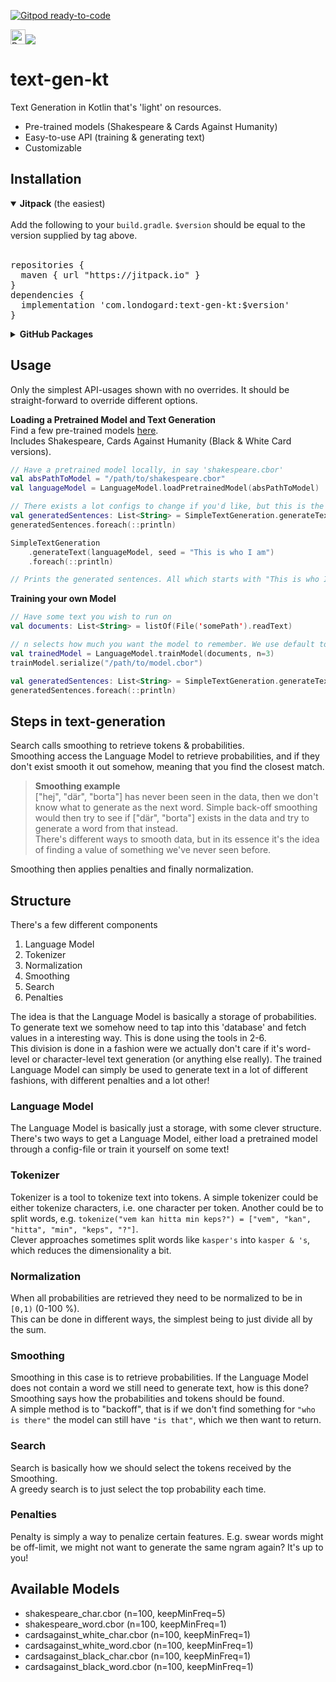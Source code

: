 [![Gitpod ready-to-code](https://img.shields.io/badge/Gitpod-ready--to--code-blue?logo=gitpod)](https://gitpod.io/#https://github.com/londogard/text-gen-kt)

<a href='https://ko-fi.com/O5O819SEH' target='_blank'><img height='24' style='border:0px;height:24px;' src='https://az743702.vo.msecnd.net/cdn/kofi2.png?v=2' border='0' alt='Buy Me a Coffee at ko-fi.com' /></a>[![](https://jitpack.io/v/com.londogard/text-gen-kt.svg)](https://jitpack.io/#com.londogard/text-gen-kt)

# text-gen-kt
Text Generation in Kotlin that's 'light' on resources. 

 - Pre-trained models (Shakespeare & Cards Against Humanity)
 - Easy-to-use API (training & generating text)
 - Customizable

## Installation
<details open>
<summary><b>Jitpack</b> (the easiest)</summary>
<br>
Add the following to your <code>build.gradle</code>. <code>$version</code> should be equal to the version supplied by tag above.
<br>
<br>
<pre>
repositories {
  maven { url "https://jitpack.io" }
}
dependencies {
  implementation 'com.londogard:text-gen-kt:$version'
}        
</pre>
</details>
<details>
   <summary><b>GitHub Packages</b></summary>
<br>
Add the following to your <code>build.gradle</code>. <code>$version</code> should be equal to the version supplied by tag above.  
The part with logging into github repository is how I understand that you need to login. If you know a better way please ping me in an issue.
<br>
<br>
<pre>
repositories {
   maven {
     url = uri("https://maven.pkg.github.com/londogard/smile-nlp-kt")
     credentials {
         username = project.findProperty("gpr.user") ?: System.getenv("GH_USERNAME")
         password = project.findProperty("gpr.key") ?: System.getenv("GH_TOKEN")
     }
}
}
dependencies {
   implementation "com.londogard:text-gen-kt:$version"
}   
</pre>
</details>

## Usage
Only the simplest API-usages shown with no overrides. It should be straight-forward to override
 different options.  
 
**Loading a Pretrained Model and Text Generation**  
Find a few pre-trained models [here](https://github.com/londogard/text-gen-kt/blob/master/files/models/).  
Includes Shakespeare, Cards Against Humanity (Black & White Card versions).
```kotlin
// Have a pretrained model locally, in say 'shakespeare.cbor'
val absPathToModel = "/path/to/shakespeare.cbor"
val languageModel = LanguageModel.loadPretrainedModel(absPathToModel)

// There exists a lot configs to change if you'd like, but this is the simplest text generation.
val generatedSentences: List<String> = SimpleTextGeneration.generateText(languageModel = languageModel)
generatedSentences.foreach(::println)

SimpleTextGeneration
    .generateText(languageModel, seed = "This is who I am")
    .foreach(::println)

// Prints the generated sentences. All which starts with "This is who I am"
```

**Training your own Model**  
```kotlin
// Have some text you wish to run on
val documents: List<String> = listOf(File('somePath').readText)

// n selects how much you want the model to remember. We use default tokenizer here.
val trainedModel = LanguageModel.trainModel(documents, n=3)
trainModel.serialize("/path/to/model.cbor")

val generatedSentences: List<String> = SimpleTextGeneration.generateText(languageModel = trainedModel)
generatedSentences.foreach(::println)
```

## Steps in text-generation
Search calls smoothing to retrieve tokens & probabilities.   
Smoothing access the Language Model to retrieve probabilities, and if they don't 
exist smooth it out somehow, meaning that you find the closest match. 
>**Smoothing example**  
> ["hej", "där", "borta"] has never been seen in the data, then we don't know what to generate as 
>the next word. Simple back-off smoothing would then try to see if ["där", "borta"] exists in the data and try 
>to generate a word from that instead.  
>There's different 
ways to smooth data, but in its essence it's the idea of finding a value of something we've never 
seen before.
   
Smoothing then applies penalties and finally normalization.

## Structure
There's a few different components

1. Language Model
2. Tokenizer
3. Normalization
4. Smoothing
5. Search
6. Penalties

The idea is that the Language Model is basically a storage of probabilities.  
To generate text we somehow need to tap into this 'database' and fetch values 
in a interesting way. This is done using the tools in 2-6.  
This division is done in a fashion were we actually don't care if it's word-level 
or character-level text generation (or anything else really). The trained Language Model 
can simply be used to generate text in a lot of different fashions, with different penalties 
and a lot other!

### Language Model
The Language Model is basically just a storage, with some clever structure.
There's two ways to get a Language Model, either load a pretrained model through 
a config-file or train it yourself on some text!

### Tokenizer
Tokenizer is a tool to tokenize text into tokens. A simple tokenizer could be either 
tokenize characters, i.e. one character per token. Another could be to split words, e.g. 
`tokenize("vem kan hitta min keps?") = ["vem", "kan", "hitta", "min", "keps", "?"]`.  
Clever approaches sometimes split words like `kasper's` into `kasper & 's`, which 
reduces the dimensionality a bit.

### Normalization
When all probabilities are retrieved they need to be normalized to be in `[0,1)` (0-100 %).  
This can be done in different ways, the simplest being to just divide all by the sum.

### Smoothing
Smoothing in this case is to retrieve probabilities. If the Language Model does not contain 
a word we still need to generate text, how is this done? Smoothing says how the probabilities 
and tokens should be found.  
A simple method is to "backoff", that is if we don't find something for `"who is there"` the 
model can still have `"is that"`, which we then want to return.

### Search
Search is basically how we should select the tokens received by the Smoothing.  
A greedy search is to just select the top probability each time.

### Penalties
Penalty is simply a way to penalize certain features. E.g. swear words might be off-limit, we 
might not want to generate the same ngram again? It's up to you!

## Available Models
- shakespeare_char.cbor (n=100, keepMinFreq=5)
- shakespeare_word.cbor (n=100, keepMinFreq=1)
- cardsagainst_white_char.cbor (n=100, keepMinFreq=1)
- cardsagainst_white_word.cbor (n=100, keepMinFreq=1)
- cardsagainst_black_char.cbor (n=100, keepMinFreq=1)
- cardsagainst_black_word.cbor (n=100, keepMinFreq=1)
